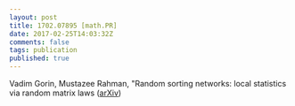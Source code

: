 ```yaml
---
layout: post
title: 1702.07895 [math.PR]
date: 2017-02-25T14:03:32Z
comments: false
tags: publication
published: true
---
```


Vadim Gorin, Mustazee Rahman, "Random sorting networks: local statistics via random matrix laws ([arXiv](http://arxiv.org/abs/1702.07895v2))
